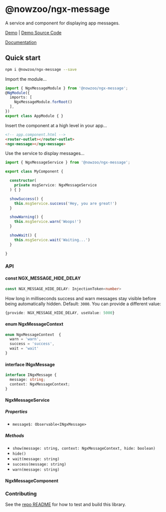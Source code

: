 # @nowzoo/ngx-message

A service and component for displaying app messages.

[Demo](https://nowzoo.github.io/ngx-libs/ngx-message/)
|
[Demo Source Code](https://github.com/nowzoo/ngx-libs/tree/master/projects/ngx-message-demo/src/app)

[Documentation](https://nowzoo.github.io/ngx-libs/ngx-message/docs/)

## Quick start

```bash
npm i @nowzoo/ngx-message --save
```

Import the module...
```typescript
import { NgxMessageModule } from '@nowzoo/ngx-message';
@NgModule({
  imports: [
    NgxMessageModule.forRoot()
  ],
})
export class AppModule { }
```

Insert the component at a high level in your app...

```html
<!-- app.component.html -->
<router-outlet></router-outlet>
<ngx-message></ngx-message>
```

Use the service to display messages...
```typescript
import { NgxMessageService } from '@nowzoo/ngx-message';

export class MyComponent {

  constructor(
    private msgService: NgxMessageService
  ) { }

  showSuccess() {
    this.msgService.success('Hey, you are great!')
  }

  showWarning() {
    this.msgService.warn('Woops!')
  }

  showWait() {
    this.msgService.wait('Waiting...')
  }

}

```

### API

#### const NGX_MESSAGE_HIDE_DELAY
```ts
const NGX_MESSAGE_HIDE_DELAY: InjectionToken<number>
```

How long in milliseconds success and warn messages stay visible before being automatically hidden. Default: `3000`. You can provide a different value:

```ts
{provide: NGX_MESSAGE_HIDE_DELAY, useValue: 5000}
```

#### enum NgxMessageContext

```ts
enum NgxMessageContext  {
  warn = 'warn',
  success = 'success',
  wait = 'wait'
}
```

#### interface INgxMessage

```ts
interface INgxMessage {
  message: string;
  context: NgxMessageContext;
}
```

#### NgxMessageService

##### Properties
- `message$: Observable<INgxMessage>`

##### Methods
- `show(message: string, context: NgxMessageContext, hide: boolean)`
- `hide()`
- `wait(message: string)`
- `success(message: string)`
- `warn(message: string)`

#### NgxMessageComponent

### Contributing

See the [repo README](https://github.com/nowzoo/ngx-libs) for how to test and build this library.
